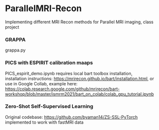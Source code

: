 # ParallelMRI-Recon
Implementing different MRI Recon methods for Parallel MRI imaging, class project    

### GRAPPA
grappa.py

### PICS with ESPIRIT calibration maaps
PICS_espirit_demo.ipynb requires local bart toolbox installation,  
installation instructions:  https://mrirecon.github.io/bart/installation.html, or use in Google Collab, example here:   https://colab.research.google.com/github/mrirecon/bart-workshop/blob/master/ismrm2021/bart_on_colab/colab_gpu_tutorial.ipynb  

### Zero-Shot Self-Supervised Learning
Original codebase: https://github.com/byaman14/ZS-SSL-PyTorch
implemented to work with fastMRI data  


